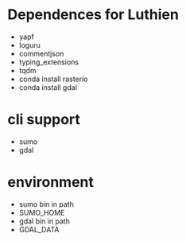 # Dependences for Luthien

- yapf
- loguru
- commentjson
- typing_extensions
- tqdm
- conda install rasterio
- conda install gdal

# cli support
- sumo 
- gdal

# environment
- sumo bin in path
- SUMO_HOME
- gdal bin in path
- GDAL_DATA
